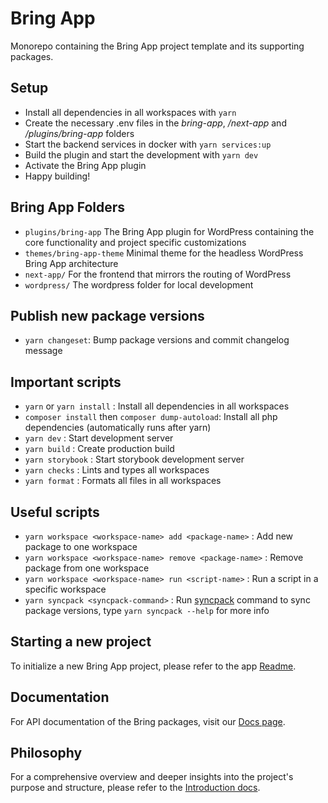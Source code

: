 # Bring App

Monorepo containing the Bring App project template and its supporting packages.

## Setup

-   Install all dependencies in all workspaces with `yarn`
-   Create the necessary .env files in the _bring-app_, _/next-app_ and _/plugins/bring-app_ folders
-   Start the backend services in docker with `yarn services:up`
-   Build the plugin and start the development with `yarn dev`
-   Activate the Bring App plugin
-   Happy building!

## Bring App Folders

-   `plugins/bring-app`
    The Bring App plugin for WordPress containing the core functionality and project specific customizations
-   `themes/bring-app-theme`
    Minimal theme for the headless WordPress Bring App architecture
-   `next-app/`
    For the frontend that mirrors the routing of WordPress
-   `wordpress/`
    The wordpress folder for local development

## Publish new package versions

-   `yarn changeset`: Bump package versions and commit changelog message

## Important scripts

-   `yarn` or `yarn install` : Install all dependencies in all workspaces
-   `composer install` then `composer dump-autoload`: Install all php dependencies (automatically runs after yarn)
-   `yarn dev` : Start development server
-   `yarn build` : Create production build
-   `yarn storybook` : Start storybook development server
-   `yarn checks` : Lints and types all workspaces
-   `yarn format` : Formats all files in all workspaces

## Useful scripts

-   `yarn workspace <workspace-name> add <package-name>` : Add new package to one workspace
-   `yarn workspace <workspace-name> remove <package-name>` : Remove package from one workspace
-   `yarn workspace <workspace-name> run <script-name>` : Run a script in a specific workspace
-   `yarn syncpack <syncpack-command>` : Run [syncpack](https://jamiemason.github.io/syncpack/) command to sync package versions, type `yarn syncpack --help` for more info

## Starting a new project

To initialize a new Bring App project, please refer to the app [Readme](apps/bring-app/README.md).

## Documentation

For API documentation of the Bring packages, visit our [Docs page](https://bring-app-docs.vercel.app/).

## Philosophy

For a comprehensive overview and deeper insights into the project's purpose and structure, please refer to the [Introduction docs](docs/intro.md).
